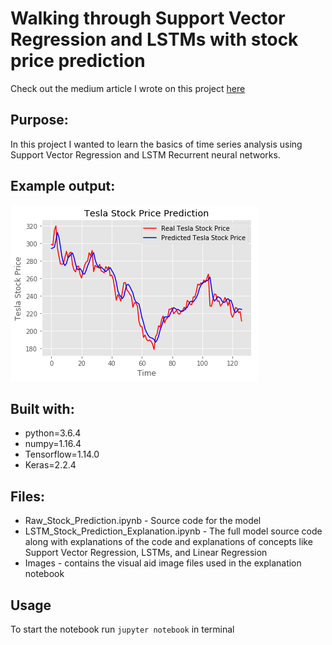 # Walking through Support Vector Regression and LSTMs with stock price prediction
Check out the medium article I wrote on this project [here](https://towardsdatascience.com/walking-through-support-vector-regression-and-lstms-with-stock-price-prediction-45e11b620650?source=friends_link&sk=f6c15227acfc7cf58501522d098ea8f4)

## Purpose:
In this project I wanted to learn the basics of time series analysis using Support Vector Regression and LSTM Recurrent neural networks.  

## Example output:
<img src="Images/prediction.png">


## Built with:
* python=3.6.4
* numpy=1.16.4
* Tensorflow=1.14.0
* Keras=2.2.4

## Files: 
* Raw_Stock_Prediction.ipynb - Source code for the model 
* LSTM_Stock_Prediction_Explanation.ipynb - The full model source code along with explanations of the code and explanations of concepts like Support Vector Regression, LSTMs, and Linear Regression
* Images - contains the visual aid image files used in the explanation notebook

## Usage 
To start the notebook run ```jupyter notebook``` in terminal 
